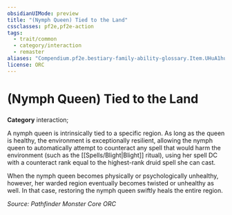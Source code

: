 ```yaml
---
obsidianUIMode: preview
title: "(Nymph Queen) Tied to the Land"
cssclasses: pf2e,pf2e-action
tags:
  - trait/common
  - category/interaction
  - remaster
aliases: "Compendium.pf2e.bestiary-family-ability-glossary.Item.UHuA1hue5xrRM6KK"
license: ORC
---
```

# (Nymph Queen) Tied to the Land

### 

**Category** interaction; 




A nymph queen is intrinsically tied to a specific region. As long as the queen is healthy, the environment is exceptionally resilient, allowing the nymph queen to automatically attempt to counteract any spell that would harm the environment (such as the [[Spells/Blight|Blight]] ritual), using her spell DC with a counteract rank equal to the highest-rank druid spell she can cast.

When the nymph queen becomes physically or psychologically unhealthy, however, her warded region eventually becomes twisted or unhealthy as well. In that case, restoring the nymph queen swiftly heals the entire region.

*Source: Pathfinder Monster Core*
*ORC*